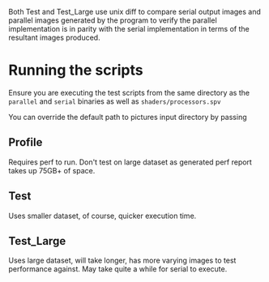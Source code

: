 Both Test and Test_Large use unix diff to compare serial output images and parallel images generated by the program to verify the parallel implementation is in parity with the serial implementation in terms of the resultant images produced.

# Running the scripts
Ensure you are executing the test scripts from the same directory as the `parallel` and `serial` binaries as well as `shaders/processors.spv`

You can override the default path to pictures input directory by passing

Profile
--------
Requires perf to run. Don't test on large dataset as generated perf report takes up 75GB+ of space.

Test
----
Uses smaller dataset, of course, quicker execution time.

Test_Large
-----------
Uses large dataset, will take longer, has more varying images to test performance against. May take quite a while for serial to execute.
